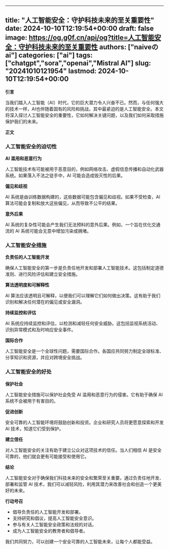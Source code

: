 
---
title: "人工智能安全：守护科技未来的至关重要性"
date: 2024-10-10T12:19:54+00:00
draft: false
image: https://og.g0f.cn/api/og?title=人工智能安全：守护科技未来的至关重要性
authors: ["naiveのai"]
categories: ["ai"]
tags: ["chatgpt","sora","openai","Mistral AI"]
slug: "20241010121954"
lastmod: 2024-10-10T12:19:54+00:00
---
**引言**

当我们踏入人工智能（AI）时代，它的巨大潜力令人兴奋不已。然而，与任何强大的技术一样，AI也伴随着固有的风险和挑战，其中最紧迫的是人工智能安全。本文将深入探讨人工智能安全的重要性，它如何解决关键问题，以及我们如何采取措施保护我们的未来。

**正文**

### 人工智能安全的迫切性

**AI 滥用和恶意行为**

人工智能技术有可能被用于恶意目的，例如网络攻击、虚假信息传播和自动化武器系统。如果落入不法之徒手中，AI 可能会造成毁灭性的后果。

**偏见和歧视**

AI 系统是由训练数据构建的，这些数据可能包含偏见和歧视。如果不受检查，AI 算法可能会复制和放大这些偏见，从而导致不公平的结果。

**意外后果**

AI 系统的复杂性可能会产生我们无法预料的意外后果。例如，一个旨在优化交通流的 AI 系统可能会无意中增加污染或拥堵。

### 人工智能安全措施

**负责任的人工智能开发**

确保人工智能安全的第一步是负责任地开发和部署人工智能技术。这包括制定道德准则、进行风险评估和建立安全措施。

**算法透明度和可解释性**

AI 算法应该透明且可解释，以便我们可以理解它们如何做出决策。这有助于我们识别和解决任何潜在的偏见或安全漏洞。

**持续监控和评估**

AI 系统应持续监控和评估，以检测和减轻任何安全威胁。这包括监视系统活动、识别异常模式和及时响应安全事件。

**国际合作**

人工智能安全是一个全球性问题，需要国际合作。各国应共同努力制定全球标准、分享知识和资源，并应对跨境安全挑战。

### 人工智能安全的好处

**保护社会**

人工智能安全措施可以保护社会免受 AI 滥用和恶意行为的侵害。它有助于确保 AI 系统不会被用于有害目的。

**促进创新**

安全可靠的人工智能环境将鼓励创新和投资。企业和研究人员将更愿意探索和开发 AI 技术，知道它们受到保护。

**建立信任**

对人工智能安全的关注有助于建立公众对这项技术的信任。当人们相信 AI 是安全可靠的，他们就会更有可能接受和使用它。

**结论**

人工智能安全对于确保我们科技未来的安全和繁荣至关重要。通过负责任地开发、部署和监管 AI 技术，我们可以减轻风险，利用其潜力来改善社会和创造一个更美好的未来。

**行动号召**

* 倡导负责任的人工智能开发和部署。
* 支持研究和倡议，提高人工智能安全意识。
* 参与有关人工智能安全政策和法规的对话。
* 成为人工智能安全的教育者和倡导者。

我们共同努力，可以创建一个安全可靠的人工智能未来，让每个人都能受益。